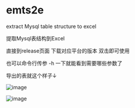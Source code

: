 # emts2e

extract Mysql table structure to excel  

提取Mysql表结构到Excel

直接到release页面 下载对应平台的版本 双击即可使用

也可以命令行传参 -h 一下就能看到需要哪些参数了

导出的表就这个样子↓

![image]()

![image]()